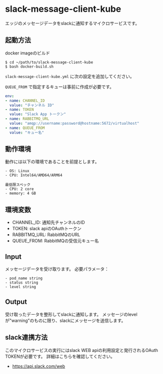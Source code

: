 # slack-message-client-kube
エッジのメッセージデータをslackに通知するマイクロサービスです。


## 起動方法
docker imageのビルド
```
$ cd ~/path/to/slack-message-client-kube
$ bash docker-build.sh
```

`slack-message-client-kube.yml` に次の設定を追加してください。

`QUEUE_FROM` で指定するキューは事前に作成が必要です。

```yaml
env:
- name: CHANNEL_ID
  value: "チャンネル ID"
- name: TOKEN
  value: "Slack App トークン"
- name: RABBITMQ_URL
  value: "amqp://username:password@hostname:5672/virtualhost"
- name: QUEUE_FROM
  value: "キュー名"
```
  
## 動作環境
動作には以下の環境であることを前提とします。

```
- OS: Linux
- CPU: Intel64/AMD64/ARM64

最低限スペック  
- CPU: 2 core  
- memory: 4 GB
```

## 環境変数
- CHANNEL_ID: 通知先チャンネルのID
- TOKEN: slack apiのOAuthトークン
- RABBITMQ_URL: RabbitMQのURL
- QUEUE_FROM: RabbitMQの受信元キュー名

## Input  
メッセージデータを受け取ります。
必要パラメータ：
```
- pod_name string
- status string
- level string
```
  
## Output  
受け取ったデータを整形してslackに通知します。
メッセージのlevelが"warning"のものに限り、slackにメッセージを送信します。

## slack連携方法
このマイクロサービスの実行にはslack WEB apiの利用設定と発行されるOAuth TOKENが必要です。
詳細はこちらを確認してください。
- https://api.slack.com/web